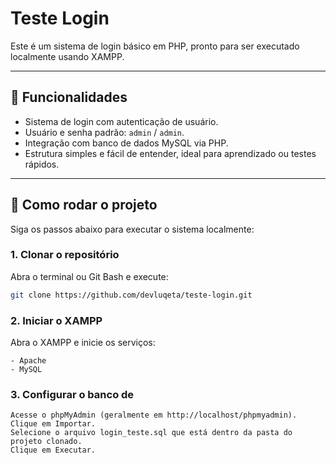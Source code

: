 # Teste Login

Este é um sistema de login básico em PHP, pronto para ser executado localmente usando XAMPP.

---

## 🔹 Funcionalidades

- Sistema de login com autenticação de usuário.
- Usuário e senha padrão: `admin` / `admin`.
- Integração com banco de dados MySQL via PHP.
- Estrutura simples e fácil de entender, ideal para aprendizado ou testes rápidos.

---

## 🚀 Como rodar o projeto

Siga os passos abaixo para executar o sistema localmente:

### 1. Clonar o repositório
Abra o terminal ou Git Bash e execute:

```bash
git clone https://github.com/devluqeta/teste-login.git
```

### 2. Iniciar o XAMPP
Abra o XAMPP e inicie os serviços:

```text
- Apache
- MySQL
```

### 3. Configurar o banco de 
    Acesse o phpMyAdmin (geralmente em http://localhost/phpmyadmin).
    Clique em Importar.
    Selecione o arquivo login_teste.sql que está dentro da pasta do projeto clonado.
    Clique em Executar.
